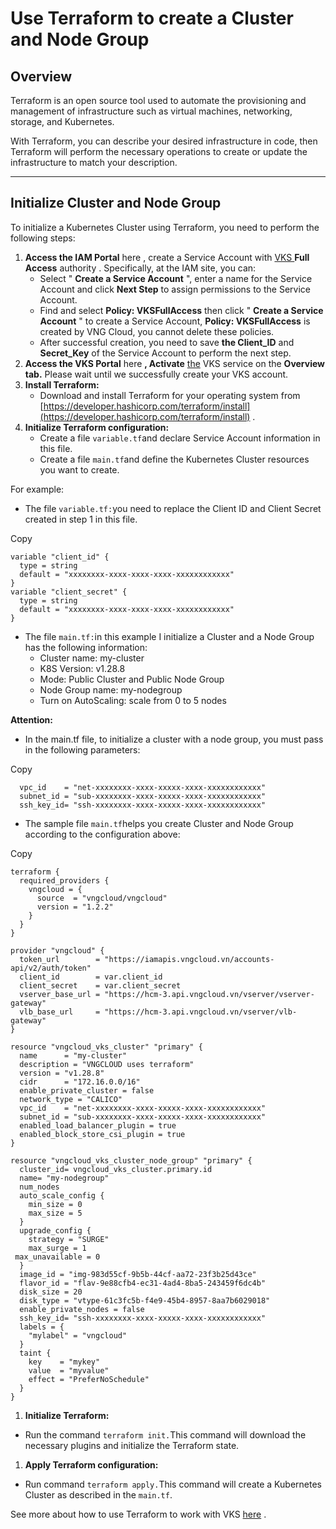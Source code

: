 # Use Terraform to create a Cluster and Node Group

## Overview <a href="#tong-quan" id="tong-quan"></a>

Terraform is an open source tool used to automate the provisioning and management of infrastructure such as virtual machines, networking, storage, and Kubernetes.

With Terraform, you can describe your desired infrastructure in code, then Terraform will perform the necessary operations to create or update the infrastructure to match your description.

***

## **Initialize Cluster and Node Group** <a href="#khoi-tao-cluster-va-node-group" id="khoi-tao-cluster-va-node-group"></a>

To initialize a Kubernetes Cluster using Terraform, you need to perform the following steps:

1. **Access the IAM Portal** here , create a Service Account with [VKS ](https://iam.console.vngcloud.vn/)**Full Access** authority . Specifically, at the IAM site, you can:
   * Select " **Create a Service Account** ", enter a name for the Service Account and click **Next Step** to assign permissions to the Service Account.
   * Find and select **Policy: VKSFullAccess** then click " **Create a Service Account** " to create a Service Account, **Policy: VKSFullAccess** is created by VNG Cloud, you cannot delete these policies.
   * After successful creation, you need to save **the Client\_ID** and **Secret\_Key** of the Service Account to perform the next step.
2. **Access the VKS Portal** here **, Activate** [the](https://vks.console.vngcloud.vn/overview) VKS service on the **Overview tab.** Please wait until we successfully create your VKS account.
3. **Install Terraform:**
   * Download and install Terraform for your operating system from [https://developer.hashicorp.com/terraform/install](https://developer.hashicorp.com/terraform/install) .
4. **Initialize Terraform configuration:**
   * Create a file `variable.tf`and declare Service Account information in this file.
   * Create a file `main.tf`and define the Kubernetes Cluster resources you want to create.

For example:

* The file `variable.tf:`you need to replace the Client ID and Client Secret created in step 1 in this file.

Copy

```
variable "client_id" {
  type = string
  default = "xxxxxxxx-xxxx-xxxx-xxxx-xxxxxxxxxxxx"
}
variable "client_secret" {
  type = string
  default = "xxxxxxxx-xxxx-xxxx-xxxx-xxxxxxxxxxxx"
}
```

* The file `main.tf:`in this example I initialize a Cluster and a Node Group has the following information:
  * Cluster name: my-cluster
  * K8S Version: v1.28.8
  * Mode: Public Cluster and Public Node Group
  * Node Group name: my-nodegroup
  * Turn on AutoScaling: scale from 0 to 5 nodes

**Attention:**

* In the main.tf file, to initialize a cluster with a node group, you must pass in the following parameters:

Copy

```
  vpc_id    = "net-xxxxxxxx-xxxx-xxxxx-xxxx-xxxxxxxxxxxx"
  subnet_id = "sub-xxxxxxxx-xxxx-xxxxx-xxxx-xxxxxxxxxxxx"
  ssh_key_id= "ssh-xxxxxxxx-xxxx-xxxxx-xxxx-xxxxxxxxxxxx"
```

* The sample file `main.tf`helps you create Cluster and Node Group according to the configuration above:

Copy

```
terraform {
  required_providers {
    vngcloud = {
      source  = "vngcloud/vngcloud"
      version = "1.2.2"
    }
  }
}

provider "vngcloud" {
  token_url        = "https://iamapis.vngcloud.vn/accounts-api/v2/auth/token"
  client_id        = var.client_id
  client_secret    = var.client_secret
  vserver_base_url = "https://hcm-3.api.vngcloud.vn/vserver/vserver-gateway"
  vlb_base_url     = "https://hcm-3.api.vngcloud.vn/vserver/vlb-gateway"
}

resource "vngcloud_vks_cluster" "primary" {
  name      = "my-cluster"
  description = "VNGCLOUD uses terraform"
  version = "v1.28.8"
  cidr      = "172.16.0.0/16"
  enable_private_cluster = false
  network_type = "CALICO"
  vpc_id    = "net-xxxxxxxx-xxxx-xxxxx-xxxx-xxxxxxxxxxxx"
  subnet_id = "sub-xxxxxxxx-xxxx-xxxxx-xxxx-xxxxxxxxxxxx"
  enabled_load_balancer_plugin = true
  enabled_block_store_csi_plugin = true
}

resource "vngcloud_vks_cluster_node_group" "primary" {
  cluster_id= vngcloud_vks_cluster.primary.id
  name= "my-nodegroup"
  num_nodes
  auto_scale_config {
    min_size = 0
    max_size = 5
  }
  upgrade_config {
    strategy = "SURGE"
    max_surge = 1
 max_unavailable = 0
  }
  image_id = "img-983d55cf-9b5b-44cf-aa72-23f3b25d43ce"
  flavor_id = "flav-9e88cfb4-ec31-4ad4-8ba5-243459f6dc4b"
  disk_size = 20
  disk_type = "vtype-61c3fc5b-f4e9-45b4-8957-8aa7b6029018"
  enable_private_nodes = false
  ssh_key_id= "ssh-xxxxxxxx-xxxx-xxxxx-xxxx-xxxxxxxxxxxx"
  labels = {
    "mylabel" = "vngcloud"
  }
  taint {
    key    = "mykey"
    value  = "myvalue"
    effect = "PreferNoSchedule"
  }
}
```

1. **Initialize Terraform:**

* Run the command `terraform init.`This command will download the necessary plugins and initialize the Terraform state.

1. **Apply Terraform configuration:**

* Run command `terraform apply.`This command will create a Kubernetes Cluster as described in the `main.tf`.

See more about how to use Terraform to work with VKS [here](https://registry.terraform.io/providers/vngcloud/vngcloud/latest/docs/resources/vks\_cluster) .
